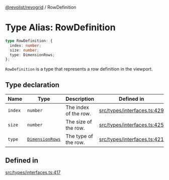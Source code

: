[@revolist/revogrid](README.md) / RowDefinition

# Type Alias: RowDefinition

```ts
type RowDefinition: {
  index: number;
  size: number;
  type: DimensionRows;
};
```

`RowDefinition` is a type that represents a row definition in the
viewport.

## Type declaration

| Name | Type | Description | Defined in |
| ------ | ------ | ------ | ------ |
| `index` | `number` | The index of the row. | [src/types/interfaces.ts:429](https://github.com/revolist/revogrid/blob/3cf03d1039e53d8581c1791130c13324e129dd40/src/types/interfaces.ts#L429) |
| `size` | `number` | The size of the row. | [src/types/interfaces.ts:425](https://github.com/revolist/revogrid/blob/3cf03d1039e53d8581c1791130c13324e129dd40/src/types/interfaces.ts#L425) |
| `type` | [`DimensionRows`](TypeAlias.DimensionRows.md) | The type of the row. | [src/types/interfaces.ts:421](https://github.com/revolist/revogrid/blob/3cf03d1039e53d8581c1791130c13324e129dd40/src/types/interfaces.ts#L421) |

## Defined in

[src/types/interfaces.ts:417](https://github.com/revolist/revogrid/blob/3cf03d1039e53d8581c1791130c13324e129dd40/src/types/interfaces.ts#L417)
